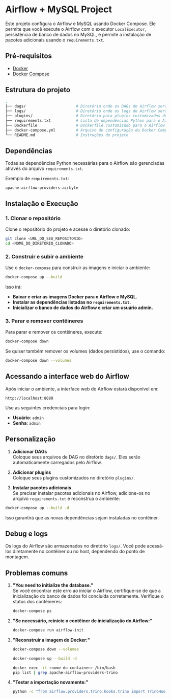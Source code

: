 # Airflow + MySQL Project

Este projeto configura o Airflow e MySQL usando Docker Compose. Ele permite que você execute o Airflow com o executor `LocalExecutor`, persistência de banco de dados no MySQL, e permite a instalação de pacotes adicionais usando o `requirements.txt`.

## Pré-requisitos

- [Docker](https://docs.docker.com/get-docker/)
- [Docker Compose](https://docs.docker.com/compose/install/)

## Estrutura do projeto

```bash
.
├── dags/                      # Diretório onde os DAGs do Airflow serão armazenados
├── logs/                      # Diretório onde os logs do Airflow serão gerados
├── plugins/                   # Diretório para plugins customizados do Airflow
├── requirements.txt           # Lista de dependências Python para o Airflow
├── Dockerfile                 # Dockerfile customizado para o Airflow
├── docker-compose.yml         # Arquivo de configuração do Docker Compose
└── README.md                  # Instruções do projeto
```
## Dependências

Todas as dependências Python necessárias para o Airflow são gerenciadas através do arquivo `requirements.txt`.

Exemplo de `requirements.txt`:

```text
apache-airflow-providers-airbyte
```

## Instalação e Execução

### 1. Clonar o repositório

Clone o repositório do projeto e acesse o diretório clonado:

```bash
git clone <URL_DO_SEU_REPOSITORIO>
cd <NOME_DO_DIRETORIO_CLONADO>
```
### 2. Construir e subir o ambiente

Use o `docker-compose` para construir as imagens e iniciar o ambiente:

```bash
docker-compose up --build
```
Isso irá:

- **Baixar e criar as imagens Docker para o Airflow e MySQL.**
- **Instalar as dependências listadas no `requirements.txt`.**
- **Inicializar o banco de dados do Airflow e criar um usuário admin.**


### 3. Parar e remover contêineres

Para parar e remover os contêineres, execute:

```bash
docker-compose down
```

Se quiser também remover os volumes (dados persistidos), use o comando:

```bash
docker-compose down --volumes
```

## Acessando a interface web do Airflow

Após iniciar o ambiente, a interface web do Airflow estará disponível em:

```arduino
http://localhost:8080
```
Use as seguintes credenciais para login:

- **Usuário**: `admin`
- **Senha**: `admin`

## Personalização

1. **Adicionar DAGs**  
   Coloque seus arquivos de DAG no diretório `dags/`. Eles serão automaticamente carregados pelo Airflow.

2. **Adicionar plugins**  
   Coloque seus plugins customizados no diretório `plugins/`.

3. **Instalar pacotes adicionais**  
   Se precisar instalar pacotes adicionais no Airflow, adicione-os no arquivo `requirements.txt` e reconstrua o ambiente:
```bash
docker-compose up --build -d
```
Isso garantirá que as novas dependências sejam instaladas no contêiner.

## Debug e logs

Os logs do Airflow são armazenados no diretório `logs/`. Você pode acessá-los diretamente no contêiner ou no host, dependendo do ponto de montagem.

## Problemas comuns

1. **"You need to initialize the database."**  
   Se você encontrar este erro ao iniciar o Airflow, certifique-se de que a inicialização do banco de dados foi concluída corretamente. Verifique o status dos contêineres:

   ```bash
   docker-compose ps
   ```
2. **"Se necessário, reinicie o contêiner de inicialização do Airflow:"**
    ```bash
   docker-compose run airflow-init
   ```

3. **"Reconstruir a imagem do Docker:"**
    ```bash
   docker-compose down --volumes
   ```
   ```bash
   docker-compose up --build -d
   ```
   ```bash
   docker exec -it <nome-do-container> /bin/bash
   pip list | grep apache-airflow-providers-trino
   ```
4. **"Testar a importação novamente:"**
    ```bash
   python -c "from airflow.providers.trino.hooks.trino import TrinoHook; print(TrinoHook)"
   ```











   









